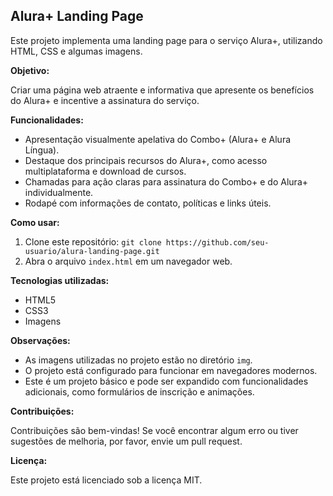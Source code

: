 ## Alura+ Landing Page

Este projeto implementa uma landing page para o serviço Alura+, utilizando HTML, CSS e algumas imagens. 

**Objetivo:**

Criar uma página web atraente e informativa que apresente os benefícios do Alura+ e incentive a assinatura do serviço.

**Funcionalidades:**

* Apresentação visualmente apelativa do Combo+ (Alura+ e Alura Língua).
* Destaque dos principais recursos do Alura+, como acesso multiplataforma e download de cursos.
* Chamadas para ação claras para assinatura do Combo+ e do Alura+ individualmente.
* Rodapé com informações de contato, políticas e links úteis.

**Como usar:**

1. Clone este repositório: `git clone https://github.com/seu-usuario/alura-landing-page.git`
2. Abra o arquivo `index.html` em um navegador web.

**Tecnologias utilizadas:**

* HTML5
* CSS3
* Imagens

**Observações:**

* As imagens utilizadas no projeto estão no diretório `img`.
* O projeto está configurado para funcionar em navegadores modernos.
* Este é um projeto básico e pode ser expandido com funcionalidades adicionais, como formulários de inscrição e animações.

**Contribuições:**

Contribuições são bem-vindas! Se você encontrar algum erro ou tiver sugestões de melhoria, por favor, envie um pull request.

**Licença:**

Este projeto está licenciado sob a licença MIT.


